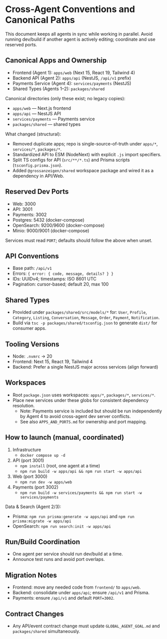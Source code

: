 # Cross-Agent Conventions and Canonical Paths

This document keeps all agents in sync while working in parallel. Avoid running dev/build if another agent is actively editing; coordinate and use reserved ports.

## Canonical Apps and Ownership
- Frontend (Agent 1): `apps/web` (Next 15, React 19, Tailwind 4)
- Backend API (Agent 2): `apps/api` (NestJS, `/api/v1` prefix)
- Payments Service (Agent 4): `services/payments` (NestJS)
- Shared Types (Agents 1–2): `packages/shared`

Canonical directories (only these exist; no legacy copies):
- `apps/web` — Next.js frontend
- `apps/api` — NestJS API
- `services/payments` — Payments service
- `packages/shared` — shared types

What changed (structural):
- Removed duplicate apps; repo is single-source-of-truth under `apps/*`, `services/*`, `packages/*`.
- Standardized API to ESM (NodeNext) with explicit `.js` import specifiers.
- Split TS configs for API (`src/**/*.ts`) and Prisma scripts (`tsconfig.prisma.json`).
- Added `@grossanzeigen/shared` workspace package and wired it as a dependency in API/Web.

## Reserved Dev Ports
- Web: 3000
- API: 3001
- Payments: 3002
- Postgres: 5432 (docker-compose)
- OpenSearch: 9200/9600 (docker-compose)
- Minio: 9000/9001 (docker-compose)

Services must read `PORT`; defaults should follow the above when unset.

## API Conventions
- Base path: `/api/v1`
- Errors: `{ error: { code, message, details? } }`
- IDs: UUIDv4; timestamps: ISO 8601 UTC
- Pagination: cursor-based; default 20, max 100

## Shared Types
- Provided under `packages/shared/src/models/*` for: `User`, `Profile`, `Category`, `Listing`, `Conversation`, `Message`, `Order`, `Payment`, `Notification`.
- Build via `tsc -p packages/shared/tsconfig.json` to generate `dist/` for consumer apps.

## Tooling Versions
- Node: `.nvmrc` → 20
- Frontend: Next 15, React 19, Tailwind 4
- Backend: Prefer a single NestJS major across services (align forward)

## Workspaces
- Root `package.json` uses workspaces: `apps/*`, `packages/*`, `services/*`.
- Place new services under these globs for consistent dependency resolution.
  - Note: Payments service is included but should be run independently by Agent 4 to avoid cross-agent dev server conflicts.
  - See also `APPS_AND_PORTS.md` for ownership and port mapping.

## How to launch (manual, coordinated)
1) Infrastructure
   - `docker compose up -d`
2) API (port 3001)
   - `npm install` (root, one agent at a time)
   - `npm run build -w apps/api && npm run start -w apps/api`
3) Web (port 3000)
   - `npm run dev -w apps/web`
4) Payments (port 3002)
   - `npm run build -w services/payments && npm run start -w services/payments`

Data & Search (Agent 2/3):
- Prisma: `npm run prisma:generate -w apps/api` and `npm run prisma:migrate -w apps/api`
- OpenSearch: `npm run search:init -w apps/api`

## Run/Build Coordination
- One agent per service should run dev/build at a time.
- Announce test runs and avoid port overlaps.

## Migration Notes
- Frontend: move any needed code from `frontend/` to `apps/web`.
- Backend: consolidate under `apps/api`; ensure `/api/v1` and Prisma.
- Payments: ensure `/api/v1` and default `PORT=3002`.

## Contract Changes
- Any API/event contract change must update `GLOBAL_AGENT_GOAL.md` and `packages/shared` simultaneously.

